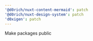 ```yaml
---
'@d0rich/nuxt-content-mermaid': patch
'@d0rich/nuxt-design-system': patch
'd0xigen': patch
---
```


Make packages public
